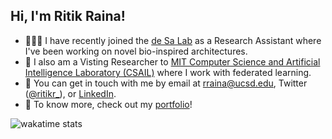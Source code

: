 ## Hi, I'm Ritik Raina!

- 👨🏼‍🔬 I have recently joined the [de Sa Lab](https://cogsci.ucsd.edu/~desa/index.html) as a Research Assistant where I've been working on novel bio-inspired architectures.
- 🎒 I also am a Visting Researcher to [MIT Computer Science and Artificial Intelligence Laboratory (CSAIL)](https://www.csail.mit.edu) where I work with federated learning.
- 💬 You can get in touch with me by email at [rraina@ucsd.edu](mailto:rraina@ucsd.edu), Twitter ([@ritikr_](https://twitter.com/ritik_r)), or [LinkedIn](https://www.linkedin.com/in/ritikraina/).
- 📌 To know more, check out my [portfolio](https://ritik.xyz)!

![wakatime stats](https://github-readme-stats.vercel.app/api/wakatime?username=rainarit&layuout=compact&theme=synthwave)
